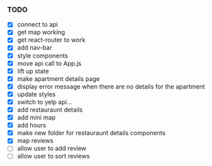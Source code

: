 ### TODO

- [x] connect to api
- [x] get map working
- [x] get react-router to work
- [x] add nav-bar
- [x] style components
- [x] move api call to App.js
- [x] lift up state
- [x] make apartment details page
- [x] display error message when there are no details for the apartment
- [x] update styles
- [x] switch to yelp api...
- [x] add restauraunt details 
- [x] add mini map
- [x] add hours 
- [x] make new folder for restauraunt details components 
- [x] map reviews
- [ ] allow user to add review
- [ ] allow user to sort reviews

